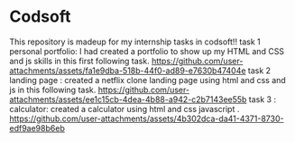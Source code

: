 # Codsoft
This repository is madeup for my internship tasks in codsoft!!
task 1
personal portfolio:
I had created a portfolio to show up my HTML and CSS and js skills in this first following task.
https://github.com/user-attachments/assets/fa1e9dba-518b-44f0-ad89-e7630b47404e
task 2 
landing page :
created a  netflix clone landing page using html and css and js in this following task.
https://github.com/user-attachments/assets/ee1c15cb-4dea-4b88-a942-c2b7143ee55b
task 3 :
calculator:
created a calculator using html and css javascript .
https://github.com/user-attachments/assets/4b302dca-da41-4371-8730-edf9ae98b6eb








